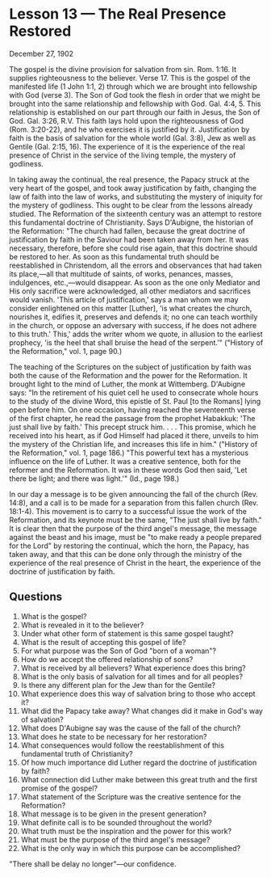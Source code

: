 # Lesson 13 — The Real Presence Restored

December 27, 1902

The gospel is the divine provision for salvation from sin. Rom. 1:16. It supplies righteousness to the believer. Verse 17. This is the gospel of the manifested life (1 John 1:1, 2) through which we are brought into fellowship with God (verse 3). The Son of God took the flesh in order that we might be brought into the same relationship and fellowship with God. Gal. 4:4, 5. This relationship is established on our part through our faith in Jesus, the Son of God. Gal. 3:26, R.V. This faith lays hold upon the righteousness of God (Rom. 3:20-22), and he who exercises it is justified by it. Justification by faith is the basis of salvation for the whole world (Gal. 3:8), Jew as well as Gentile (Gal. 2:15, 16). The experience of it is the experience of the real presence of Christ in the service of the living temple, the mystery of godliness.

In taking away the continual, the real presence, the Papacy struck at the very heart of the gospel, and took away justification by faith, changing the law of faith into the law of works, and substituting the mystery of iniquity for the mystery of godliness. This ought to be clear from the lessons already studied. The Reformation of the sixteenth century was an attempt to restore this fundamental doctrine of Christianity. Says D'Aubigne, the historian of the Reformation: "The church had fallen, because the great doctrine of justification by faith in the Saviour had been taken away from her. It was necessary, therefore, before she could rise again, that this doctrine should be restored to her. As soon as this fundamental truth should be reestablished in Christendom, all the errors and observances that had taken its place,—all that multitude of saints, of works, penances, masses, indulgences, etc.,—would disappear. As soon as the one only Mediator and His only sacrifice were acknowledged, all other mediators and sacrifices would vanish. 'This article of justification,' says a man whom we may consider enlightened on this matter [Luther], 'is what creates the church, nourishes it, edifies it, preserves and defends it; no one can teach worthily in the church, or oppose an adversary with success, if he does not adhere to this truth.' This,' adds the writer whom we quote, in allusion to the earliest prophecy, 'is the heel that shall bruise the head of the serpent.'" ("History of the Reformation," vol. 1, page 90.)

The teaching of the Scriptures on the subject of justification by faith was both the cause of the Reformation and the power for the Reformation. It brought light to the mind of Luther, the monk at Wittemberg. D'Aubigne says: "In the retirement of his quiet cell he used to consecrate whole hours to the study of the divine Word, this epistle of St. Paul [to the Romans] lying open before him. On one occasion, having reached the seventeenth verse of the first chapter, he read the passage from the prophet Habakkuk: 'The just shall live by faith.' This precept struck him. . . . This promise, which he received into his heart, as if God Himself had placed it there, unveils to him the mystery of the Christian life, and increases this life in him." ("History of the Reformation," vol. 1, page 186.) "This powerful text has a mysterious influence on the life of Luther. It was a creative sentence, both for the reformer and the Reformation. It was in these words God then said, 'Let there be light; and there was light.'" (Id., page 198.)

In our day a message is to be given announcing the fall of the church (Rev. 14:8), and a call is to be made for a separation from this fallen church (Rev. 18:1-4). This movement is to carry to a successful issue the work of the Reformation, and its keynote must be the same, "The just shall live by faith." It is clear then that the purpose of the third angel's message, the message against the beast and his image, must be "to make ready a people prepared for the Lord" by restoring the continual, which the horn, the Papacy, has taken away, and that this can be done only through the ministry of the experience of the real presence of Christ in the heart, the experience of the doctrine of justification by faith.

## Questions

1. What is the gospel?
2. What is revealed in it to the believer?
3. Under what other form of statement is this same gospel taught?
4. What is the result of accepting this gospel of life?
5. For what purpose was the Son of God "born of a woman"?
6. How do we accept the offered relationship of sons?
7. What is received by all believers? What experience does this bring?
8. What is the only basis of salvation for all times and for all peoples?
9. Is there any different plan for the Jew than for the Gentile?
10. What experience does this way of salvation bring to those who accept it?
11. What did the Papacy take away? What changes did it make in God's way of salvation?
12. What does D'Aubigne say was the cause of the fall of the church?
13. What does he state to be necessary for her restoration?
14. What consequences would follow the reestablishment of this fundamental truth of Christianity?
15. Of how much importance did Luther regard the doctrine of justification by faith?
16. What connection did Luther make between this great truth and the first promise of the gospel?
17. What statement of the Scripture was the creative sentence for the Reformation?
18. What message is to be given in the present generation?
19. What definite call is to be sounded throughout the world?
20. What truth must be the inspiration and the power for this work?
21. What must be the purpose of the third angel's message?
22. What is the only way in which this purpose can be accomplished?

"There shall be delay no longer"—our confidence.